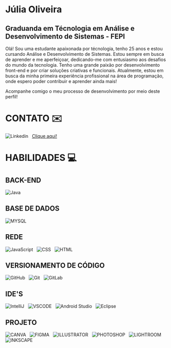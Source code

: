 # Júlia Oliveira

## Graduanda em Técnologia em Análise e Desenvolvimento de Sistemas - FEPI

Olá! Sou uma estudante apaixonada por técnologia, tenho 25 anos e estou cursando Análise e Desenvolvimento de Sistemas. Estou sempre em busca de aprender e me aperfeiçoar, dedicando-me com entusiasmo aos desafios do mundo da tecnologia. Tenho uma grande paixão por desenvolvimento front-end e por criar soluções criativas e funcionais. Atualmente, estou em busca da minha primeira experiência profissional na área de programação, onde espero poder contribuir e aprender ainda mais!

Acompanhe comigo o meu processo de desenvolvimento por meio deste perfil!

# CONTATO ✉️
![Linkedin](https://img.shields.io/badge/LinkedIn-0077B5?style=for-the-badge&logo=linkedin&logoColor=white) 
&nbsp; 
[Clique aqui!](https://www.linkedin.com/in/jurafaoliveira/)

# HABILIDADES 💻

## BACK-END
![Java](https://img.shields.io/badge/java-%23ED8B00.svg?style=for-the-badge&logo=openjdk&logoColor=white)

## BASE DE DADOS
![MYSQL](https://img.shields.io/badge/MySQL-005C84?style=for-the-badge&logo=mysql&logoColor=white)

## REDE
![JavaScript](https://img.shields.io/badge/JavaScript-323330?style=for-the-badge&logo=javascript&logoColor=F7DF1E) 
&nbsp; 
![CSS](https://img.shields.io/badge/CSS3-1572B6?style=for-the-badge&logo=css3&logoColor=white) 
&nbsp; 
![HTML](https://img.shields.io/badge/HTML5-E34F26?style=for-the-badge&logo=html5&logoColor=white)

## VERSIONAMENTO DE CÓDIGO

![GitHub](https://img.shields.io/badge/GitHub-100000?style=for-the-badge&logo=github&logoColor=white) 
&nbsp; 
![Git](https://img.shields.io/badge/GIT-E44C30?style=for-the-badge&logo=git&logoColor=white) 
&nbsp; 
![GitLab](https://img.shields.io/badge/GitLab-330F63?style=for-the-badge&logo=gitlab&logoColor=white)

## IDE'S

![IntelliJ](https://img.shields.io/badge/IntelliJ_IDEA-000000.svg?style=for-the-badge&logo=intellij-idea&logoColor=white) 
&nbsp; 
![VSCODE](https://img.shields.io/badge/VSCode-0078D4?style=for-the-badge&logo=visual%20studio%20code&logoColor=white) 
&nbsp; 
![Android Studio](https://img.shields.io/badge/Android_Studio-3DDC84?style=for-the-badge&logo=android-studio&logoColor=white) 
&nbsp; 
![Eclipse](https://img.shields.io/badge/Eclipse-2C2255?style=for-the-badge&logo=eclipse&logoColor=white)

## PROJETO

![CANVA](https://img.shields.io/badge/Canva-%2300C4CC.svg?&style=for-the-badge&logo=Canva&logoColor=white) 
&nbsp; 
![FIGMA](https://img.shields.io/badge/Figma-F24E1E?style=for-the-badge&logo=figma&logoColor=white) 
&nbsp; 
![ILLUSTRATOR](https://img.shields.io/badge/Adobe%20Illustrator-FF9A00?style=for-the-badge&logo=adobe%20illustrator&logoColor=white) 
&nbsp; 
![PHOTOSHOP](https://img.shields.io/badge/Adobe%20Photoshop-31A8FF?style=for-the-badge&logo=Adobe%20Photoshop&logoColor=black) 
&nbsp; 
![LIGHTROOM](https://img.shields.io/badge/Adobe%20Lightroom-31A8FF?style=for-the-badge&logo=Adobe%20Lightroom&logoColor=white) 
&nbsp; 
![INKSCAPE](https://img.shields.io/badge/Inkscape-000000?style=for-the-badge&logo=Inkscape&logoColor=white)

